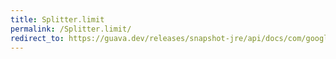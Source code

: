 ```yaml
---
title: Splitter.limit
permalink: /Splitter.limit/
redirect_to: https://guava.dev/releases/snapshot-jre/api/docs/com/google/common/base/Splitter.html#limit-int-
---
```

